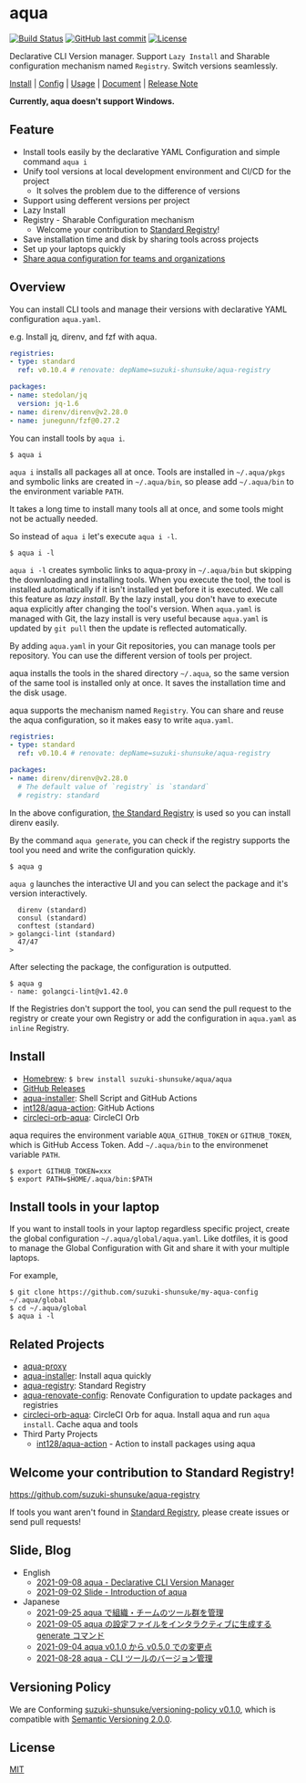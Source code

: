 # aqua

[![Build Status](https://github.com/suzuki-shunsuke/aqua/workflows/test/badge.svg)](https://github.com/suzuki-shunsuke/aqua/actions)
[![GitHub last commit](https://img.shields.io/github/last-commit/suzuki-shunsuke/aqua.svg)](https://github.com/suzuki-shunsuke/aqua)
[![License](http://img.shields.io/badge/license-mit-blue.svg?style=flat-square)](https://raw.githubusercontent.com/suzuki-shunsuke/aqua/main/LICENSE)

Declarative CLI Version manager. Support `Lazy Install` and Sharable configuration mechanism named `Registry`. Switch versions seamlessly.

[Install](#install) | [Config](docs/config.md) | [Usage](docs/usage.md) | [Document](docs) | [Release Note](https://github.com/suzuki-shunsuke/aqua/releases)

**Currently, aqua doesn't support Windows.**

## Feature

* Install tools easily by the declarative YAML Configuration and simple command `aqua i`
* Unify tool versions at local development environment and CI/CD for the project
  * It solves the problem due to the difference of versions
* Support using defferent versions per project
* Lazy Install
* Registry - Sharable Configuration mechanism
  * Welcome your contribution to [Standard Registry](https://github.com/suzuki-shunsuke/aqua-registry)!
* Save installation time and disk by sharing tools across projects
* Set up your laptops quickly
* [Share aqua configuration for teams and organizations](docs/global_config.md)

## Overview

You can install CLI tools and manage their versions with declarative YAML configuration `aqua.yaml`.

e.g. Install jq, direnv, and fzf with aqua.

```yaml
registries:
- type: standard
  ref: v0.10.4 # renovate: depName=suzuki-shunsuke/aqua-registry

packages:
- name: stedolan/jq
  version: jq-1.6
- name: direnv/direnv@v2.28.0
- name: junegunn/fzf@0.27.2
```

You can install tools by `aqua i`.

```
$ aqua i
```

`aqua i` installs all packages all at once.
Tools are installed in `~/.aqua/pkgs` and symbolic links are created in `~/.aqua/bin`, so please add `~/.aqua/bin` to the environment variable `PATH`.

It takes a long time to install many tools all at once, and some tools might not be actually needed.

So instead of `aqua i` let's execute `aqua i -l`.

```
$ aqua i -l
```

`aqua i -l` creates symbolic links to aqua-proxy in `~/.aqua/bin` but skipping the downloading and installing tools.
When you execute the tool, the tool is installed automatically if it isn't installed yet before it is executed.
We call this feature as _lazy install_.
By the lazy install, you don't have to execute aqua explicitly after changing the tool's version.
When `aqua.yaml` is managed with Git, the lazy install is very useful because `aqua.yaml` is updated by `git pull` then the update is reflected automatically.

By adding `aqua.yaml` in your Git repositories, you can manage tools per repository.
You can use the different version of tools per project.

aqua installs the tools in the shared directory `~/.aqua`,
so the same version of the same tool is installed only at once.
It saves the installation time and the disk usage.

aqua supports the mechanism named `Registry`.
You can share and reuse the aqua configuration, so it makes easy to write `aqua.yaml`.

```yaml
registries:
- type: standard
  ref: v0.10.4 # renovate: depName=suzuki-shunsuke/aqua-registry

packages:
- name: direnv/direnv@v2.28.0
  # The default value of `registry` is `standard`
  # registry: standard
```

In the above configuration, [the Standard Registry](https://github.com/suzuki-shunsuke/aqua-registry/blob/main/registry.yaml) is used so you can install direnv easily.

By the command `aqua generate`, you can check if the registry supports the tool you need and write the configuration quickly.

```
$ aqua g
```

`aqua g` launches the interactive UI and you can select the package and it's version interactively.

```
  direnv (standard)
  consul (standard)
  conftest (standard)
> golangci-lint (standard)
  47/47
>
```

After selecting the package, the configuration is outputted.

```console
$ aqua g
- name: golangci-lint@v1.42.0
```

If the Registries don't support the tool, you can send the pull request to the registry or create your own Registry or add the configuration in `aqua.yaml` as `inline` Registry.

## Install

* [Homebrew](https://brew.sh/): `$ brew install suzuki-shunsuke/aqua/aqua`
* [GitHub Releases](https://github.com/suzuki-shunsuke/aqua/releases)
* [aqua-installer](https://github.com/suzuki-shunsuke/aqua-installer): Shell Script and GitHub Actions
* [int128/aqua-action](https://github.com/int128/aqua-action): GitHub Actions
* [circleci-orb-aqua](https://circleci.com/developer/orbs/orb/suzuki-shunsuke/aqua): CircleCI Orb

aqua requires the environment variable `AQUA_GITHUB_TOKEN` or `GITHUB_TOKEN`, which is GitHub Access Token.
Add `~/.aqua/bin` to the environmenet variable `PATH`.

```console
$ export GITHUB_TOKEN=xxx
$ export PATH=$HOME/.aqua/bin:$PATH
```

## Install tools in your laptop

If you want to install tools in your laptop regardless specific project,
create the global configuration `~/.aqua/global/aqua.yaml`.
Like dotfiles, it is good to manage the Global Configuration with Git and share it with your multiple laptops.

For example,

```
$ git clone https://github.com/suzuki-shunsuke/my-aqua-config ~/.aqua/global
$ cd ~/.aqua/global
$ aqua i -l
```

## Related Projects

* [aqua-proxy](https://github.com/suzuki-shunsuke/aqua-proxy)
* [aqua-installer](https://github.com/suzuki-shunsuke/aqua-installer): Install aqua quickly
* [aqua-registry](https://github.com/suzuki-shunsuke/aqua-registry): Standard Registry
* [aqua-renovate-config](https://github.com/suzuki-shunsuke/aqua-renovate-config): Renovate Configuration to update packages and registries
* [circleci-orb-aqua](https://github.com/suzuki-shunsuke/circleci-orb-aqua): CircleCI Orb for aqua. Install aqua and run `aqua install`. Cache aqua and tools
* Third Party Projects
  * [int128/aqua-action](https://github.com/int128/aqua-action) - Action to install packages using aqua

## Welcome your contribution to Standard Registry!

https://github.com/suzuki-shunsuke/aqua-registry

If tools you want aren't found in [Standard Registry](https://github.com/suzuki-shunsuke/aqua-registry), please create issues or send pull requests!

## Slide, Blog

* English
  * [2021-09-08 aqua - Declarative CLI Version Manager](https://dev.to/suzukishunsuke/aqua-declarative-cli-version-manager-1ibe)
  * [2021-09-02 Slide - Introduction of aqua](https://speakerdeck.com/szksh/introduction-of-aqua)
* Japanese
  * [2021-09-25 aqua で組織・チームのツール群を管理](https://techblog.szksh.cloud/aqua-global-configs/)
  * [2021-09-05 aqua の設定ファイルをインタラクティブに生成する generate コマンド](https://techblog.szksh.cloud/aqua-generate/)
  * [2021-09-04 aqua v0.1.0 から v0.5.0 での変更点](https://techblog.szksh.cloud/aqua-v0.5/)
  * [2021-08-28 aqua - CLI ツールのバージョン管理](https://techblog.szksh.cloud/aqua/)

## Versioning Policy

We are Conforming [suzuki-shunsuke/versioning-policy v0.1.0](https://github.com/suzuki-shunsuke/versioning-policy/blob/v0.1.0/POLICY.md), which is compatible with [Semantic Versioning 2.0.0](https://semver.org/).

## License

[MIT](LICENSE)

